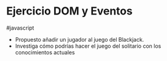 # Ejercicio DOM y Eventos
#javascript 
- Propuesto añadir un jugador al juego del Blackjack.
- Investiga cómo podrías hacer el juego del solitario con los conocimientos actuales